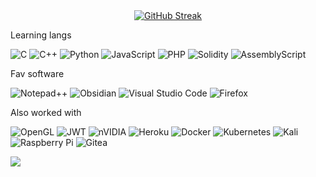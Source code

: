 <center>
  <a href="https://git.io/streak-stats"><img src="https://github-readme-streak-stats.herokuapp.com?user=g0sha1337&theme=cobalt&hide_border=true&border_radius=9&card_width=750&card_height=320" alt="GitHub Streak" /></a>
</center>


Learning langs

![C](https://img.shields.io/badge/c-%2300599C.svg?style=for-the-badge&logo=c&logoColor=white)
![C++](https://img.shields.io/badge/c++-%2300599C.svg?style=for-the-badge&logo=c%2B%2B&logoColor=white)
![Python](https://img.shields.io/badge/python-3670A0?style=for-the-badge&logo=python&logoColor=ffdd54)
![JavaScript](https://img.shields.io/badge/javascript-%23323330.svg?style=for-the-badge&logo=javascript&logoColor=%23F7DF1E)
![PHP](https://img.shields.io/badge/php-%23777BB4.svg?style=for-the-badge&logo=php&logoColor=white)
![Solidity](https://img.shields.io/badge/Solidity-%23363636.svg?style=for-the-badge&logo=solidity&logoColor=white)
![AssemblyScript](https://img.shields.io/badge/assembly%20script-%23000000.svg?style=for-the-badge&logo=assemblyscript&logoColor=white)

Fav software

![Notepad++](https://img.shields.io/badge/Notepad++-90E59A.svg?style=for-the-badge&logo=notepad%2b%2b&logoColor=black) ![Obsidian](https://img.shields.io/badge/Obsidian-%23483699.svg?style=for-the-badge&logo=obsidian&logoColor=white) 
![Visual Studio Code](https://img.shields.io/badge/Visual%20Studio%20Code-0078d7.svg?style=for-the-badge&logo=visual-studio-code&logoColor=black)
![Firefox](https://img.shields.io/badge/Firefox-FF7139?style=for-the-badge&logo=Firefox-Browser&logoColor=white)

Also worked with

![OpenGL](https://img.shields.io/badge/OpenGL-%23FFFFFF.svg?style=for-the-badge&logo=opengl)
![JWT](https://img.shields.io/badge/JWT-black?style=for-the-badge&logo=JSON%20web%20tokens)
![nVIDIA](https://img.shields.io/badge/cuda-000000.svg?style=for-the-badge&logo=nVIDIA&logoColor=green)
![Heroku](https://img.shields.io/badge/heroku-%23430098.svg?style=for-the-badge&logo=heroku&logoColor=white)
![Docker](https://img.shields.io/badge/docker-%230db7ed.svg?style=for-the-badge&logo=docker&logoColor=white)
![Kubernetes](https://img.shields.io/badge/kubernetes-%23326ce5.svg?style=for-the-badge&logo=kubernetes&logoColor=white)
![Kali](https://img.shields.io/badge/Kali-268BEE?style=for-the-badge&logo=kalilinux&logoColor=white)
![Raspberry Pi](https://img.shields.io/badge/-RaspberryPi-C51A4A?style=for-the-badge&logo=Raspberry-Pi)
![Gitea](https://img.shields.io/badge/Gitea-34495E?style=for-the-badge&logo=gitea&logoColor=5D9425)



 

![](https://komarev.com/ghpvc/?username=g0sha1337)
